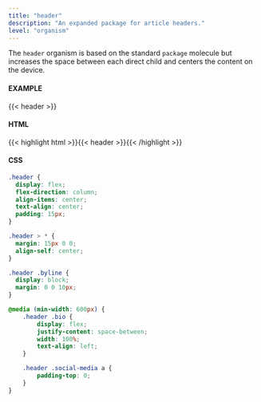 ```yaml
---
title: "header"
description: "An expanded package for article headers."
level: "organism"
---
```


The `header` organism is based on the standard `package` molecule but increases the space between each direct child and centers the content on the device.

#### EXAMPLE
{{< header >}}


#### HTML
{{< highlight html >}}{{< header >}}{{< /highlight >}}

#### CSS 
```css
.header {
  display: flex;
  flex-direction: column;
  align-items: center;
  text-align: center;
  padding: 15px;
}

.header > * {
  margin: 15px 0 0;
  align-self: center;
}

.header .byline {
  display: block;
  margin: 0 0 10px;
}

@media (min-width: 600px) {
	.header .bio {
		display: flex;
		justify-content: space-between;
		width: 100%;
		text-align: left;
	}

	.header .social-media a {
		padding-top: 0;
	}
}
```

